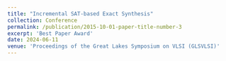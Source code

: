 ```yaml
---
title: "Incremental SAT-based Exact Synthesis"
collection: Conference
permalink: /publication/2015-10-01-paper-title-number-3
excerpt: 'Best Paper Award'
date: 2024-06-11
venue: 'Proceedings of the Great Lakes Symposium on VLSI (GLSVLSI)'
---
```

